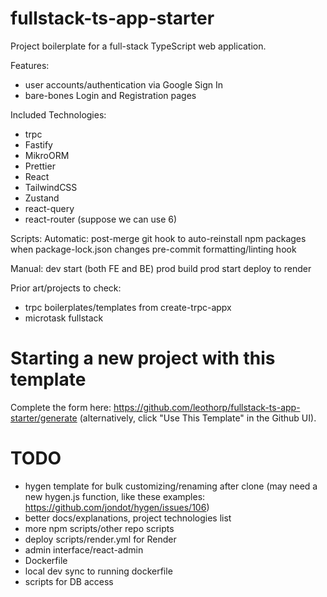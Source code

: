 # fullstack-ts-app-starter
Project boilerplate for a full-stack TypeScript web application.


Features:
* user accounts/authentication via Google Sign In
* bare-bones Login and Registration pages


Included Technologies:
* trpc
* Fastify
* MikroORM
* Prettier
* React
* TailwindCSS
* Zustand
* react-query
* react-router (suppose we can use 6)




Scripts:
  Automatic:
    post-merge git hook to auto-reinstall npm packages when package-lock.json changes
    pre-commit formatting/linting hook

  Manual:
  dev start (both FE and BE)
  prod build
  prod start
  deploy to render
  
 
 Prior art/projects to check:
 * trpc boilerplates/templates from create-trpc-appx
 * microtask fullstack




# Starting a new project with this template

Complete the form here: https://github.com/leothorp/fullstack-ts-app-starter/generate (alternatively, click "Use This Template" in the Github UI).




# TODO
* hygen template for bulk customizing/renaming after clone (may need a new hygen.js function, like these examples: https://github.com/jondot/hygen/issues/106)
* better docs/explanations, project technologies list
* more npm scripts/other repo scripts
* deploy scripts/render.yml for Render
* admin interface/react-admin
* Dockerfile
* local dev sync to running dockerfile
* scripts for DB access

